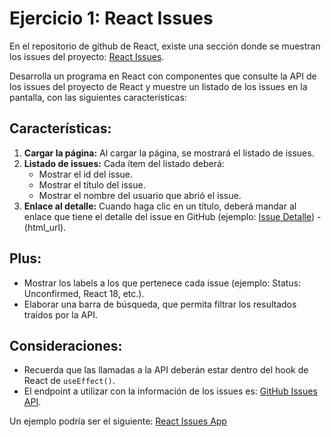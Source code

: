 # Ejercicio 1: React Issues

En el repositorio de github de React, existe una sección donde se muestran los issues del proyecto: [React Issues](https://github.com/facebook/react/issues).

Desarrolla un programa en React con componentes que consulte la API de los issues del proyecto de React y muestre un listado de los issues en la pantalla, con las siguientes características:

## Características:

1. **Cargar la página:** Al cargar la página, se mostrará el listado de issues.
2. **Listado de issues:** Cada ítem del listado deberá:
   - Mostrar el id del issue.
   - Mostrar el título del issue.
   - Mostrar el nombre del usuario que abrió el issue.
3. **Enlace al detalle:** Cuando haga clic en un título, deberá mandar al enlace que tiene el detalle del issue en GitHub (ejemplo: [Issue Detalle](https://github.com/facebook/react/pull/24117)) - (html_url).

## Plus:

- Mostrar los labels a los que pertenece cada issue (ejemplo: Status: Unconfirmed, React 18, etc.).
- Elaborar una barra de búsqueda, que permita filtrar los resultados traídos por la API.

## Consideraciones:

- Recuerda que las llamadas a la API deberán estar dentro del hook de React de `useEffect()`.
- El endpoint a utilizar con la información de los issues es: [GitHub Issues API](https://api.github.com/repos/facebook/react/issues).

Un ejemplo podría ser el siguiente: [React Issues App](https://josemiguelvazquez.github.io/react-issues-app/)
